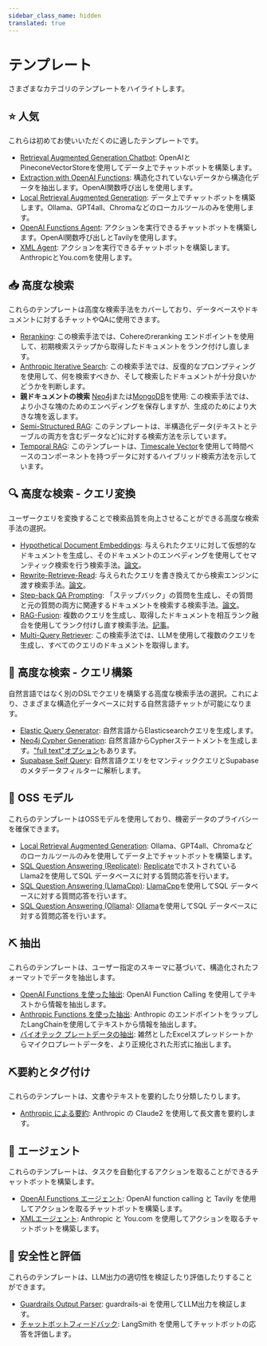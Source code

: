 ```yaml
---
sidebar_class_name: hidden
translated: true
---
```


# テンプレート

さまざまなカテゴリのテンプレートをハイライトします。

## ⭐ 人気

これらは初めてお使いいただくのに適したテンプレートです。

- [Retrieval Augmented Generation Chatbot](/docs/templates/rag-conversation): OpenAIとPineconeVectorStoreを使用してデータ上でチャットボットを構築します。
- [Extraction with OpenAI Functions](/docs/templates/extraction-openai-functions): 構造化されていないデータから構造化データを抽出します。OpenAI関数呼び出しを使用します。
- [Local Retrieval Augmented Generation](/docs/templates/rag-chroma-private): データ上でチャットボットを構築します。Ollama、GPT4all、Chromaなどのローカルツールのみを使用します。
- [OpenAI Functions Agent](/docs/templates/openai-functions-agent): アクションを実行できるチャットボットを構築します。OpenAI関数呼び出しとTavilyを使用します。
- [XML Agent](/docs/templates/xml-agent): アクションを実行できるチャットボットを構築します。AnthropicとYou.comを使用します。

## 📥 高度な検索

これらのテンプレートは高度な検索手法をカバーしており、データベースやドキュメントに対するチャットやQAに使用できます。

- [Reranking](/docs/templates/rag-pinecone-rerank): この検索手法では、Cohereのreranking エンドポイントを使用して、初期検索ステップから取得したドキュメントをランク付けし直します。
- [Anthropic Iterative Search](/docs/templates/anthropic-iterative-search): この検索手法では、反復的なプロンプティングを使用して、何を検索すべきか、そして検索したドキュメントが十分良いかどうかを判断します。
- **親ドキュメントの検索** [Neo4j](/docs/templates/neo4j-parent)または[MongoDB](/docs/templates/mongo-parent-document-retrieval)を使用: この検索手法では、より小さな塊のためのエンベディングを保存しますが、生成のためにより大きな塊を返します。
- [Semi-Structured RAG](/docs/templates/rag-semi-structured): このテンプレートは、半構造化データ(テキストとテーブルの両方を含むデータなど)に対する検索方法を示しています。
- [Temporal RAG](/docs/templates/rag-timescale-hybrid-search-time): このテンプレートは、[Timescale Vector](https://www.timescale.com/ai?utm_campaign=vectorlaunch&utm_source=langchain&utm_medium=referral)を使用して時間ベースのコンポーネントを持つデータに対するハイブリッド検索方法を示しています。

## 🔍 高度な検索 - クエリ変換

ユーザークエリを変換することで検索品質を向上させることができる高度な検索手法の選択。

- [Hypothetical Document Embeddings](/docs/templates/hyde): 与えられたクエリに対して仮想的なドキュメントを生成し、そのドキュメントのエンベディングを使用してセマンティック検索を行う検索手法。[論文](https://arxiv.org/abs/2212.10496)。
- [Rewrite-Retrieve-Read](/docs/templates/rewrite-retrieve-read): 与えられたクエリを書き換えてから検索エンジンに渡す検索手法。[論文](https://arxiv.org/abs/2305.14283)。
- [Step-back QA Prompting](/docs/templates/stepback-qa-prompting): 「ステップバック」の質問を生成し、その質問と元の質問の両方に関連するドキュメントを検索する検索手法。[論文](https://arxiv.org/abs//2310.06117)。
- [RAG-Fusion](/docs/templates/rag-fusion): 複数のクエリを生成し、取得したドキュメントを相互ランク融合を使用してランク付けし直す検索手法。[記事](https://towardsdatascience.com/forget-rag-the-future-is-rag-fusion-1147298d8ad1)。
- [Multi-Query Retriever](/docs/templates/rag-pinecone-multi-query): この検索手法では、LLMを使用して複数のクエリを生成し、すべてのクエリのドキュメントを取得します。

## 🧠 高度な検索 - クエリ構築

自然言語ではなく別のDSLでクエリを構築する高度な検索手法の選択。これにより、さまざまな構造化データベースに対する自然言語チャットが可能になります。

- [Elastic Query Generator](/docs/templates/elastic-query-generator): 自然言語からElasticsearchクエリを生成します。
- [Neo4j Cypher Generation](/docs/templates/neo4j-cypher): 自然言語からCypherステートメントを生成します。["full text"オプション](/docs/templates/neo4j-cypher-ft)もあります。
- [Supabase Self Query](/docs/templates/self-query-supabase): 自然言語クエリをセマンティッククエリとSupabaseのメタデータフィルターに解析します。

## 🦙 OSS モデル

これらのテンプレートはOSSモデルを使用しており、機密データのプライバシーを確保できます。

- [Local Retrieval Augmented Generation](/docs/templates/rag-chroma-private): Ollama、GPT4all、Chromaなどのローカルツールのみを使用してデータ上でチャットボットを構築します。
- [SQL Question Answering (Replicate)](/docs/templates/sql-llama2): [Replicate](https://replicate.com/)でホストされているLlama2を使用してSQL データベースに対する質問応答を行います。
- [SQL Question Answering (LlamaCpp)](/docs/templates/sql-llamacpp): [LlamaCpp](https://github.com/ggerganov/llama.cpp)を使用してSQL データベースに対する質問応答を行います。
- [SQL Question Answering (Ollama)](/docs/templates/sql-ollama): [Ollama](https://github.com/jmorganca/ollama)を使用してSQL データベースに対する質問応答を行います。

## ⛏️ 抽出

これらのテンプレートは、ユーザー指定のスキーマに基づいて、構造化されたフォーマットでデータを抽出します。

- [OpenAI Functions を使った抽出](/docs/templates/extraction-openai-functions): OpenAI Function Calling を使用してテキストから情報を抽出します。
- [Anthropic Functions を使った抽出](/docs/templates/extraction-anthropic-functions): Anthropic のエンドポイントをラップしたLangChainを使用してテキストから情報を抽出します。
- [バイオテック プレートデータの抽出](/docs/templates/plate-chain): 雑然としたExcelスプレッドシートからマイクロプレートデータを、より正規化された形式に抽出します。

## ⛏️要約とタグ付け

これらのテンプレートは、文書やテキストを要約したり分類したりします。

- [Anthropic による要約](/docs/templates/summarize-anthropic): Anthropic の Claude2 を使用して長文書を要約します。

## 🤖 エージェント

これらのテンプレートは、タスクを自動化するアクションを取ることができるチャットボットを構築します。

- [OpenAI Functions エージェント](/docs/templates/openai-functions-agent): OpenAI function calling と Tavily を使用してアクションを取るチャットボットを構築します。
- [XMLエージェント](/docs/templates/xml-agent): Anthropic と You.com を使用してアクションを取るチャットボットを構築します。

## :rotating_light: 安全性と評価

これらのテンプレートは、LLM出力の適切性を検証したり評価したりすることができます。

- [Guardrails Output Parser](/docs/templates/guardrails-output-parser): guardrails-ai を使用してLLM出力を検証します。
- [チャットボットフィードバック](/docs/templates/chat-bot-feedback): LangSmith を使用してチャットボットの応答を評価します。
